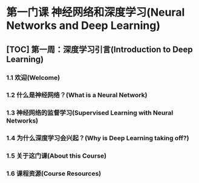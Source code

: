 第一门课 神经网络和深度学习(Neural Networks and Deep Learning)
==============================================================
[TOC]
第一周：深度学习引言(Introduction to Deep Learning)
---------------------------------------------------

### 1.1 欢迎(Welcome)

### 1.2 什么是神经网络？(What is a Neural Network)

### 1.3 神经网络的监督学习(Supervised Learning with Neural Networks)

### 1.4 为什么深度学习会兴起？(Why is Deep Learning taking off?)

### 1.5 关于这门课(About this Course)

### 1.6 课程资源(Course Resources)


